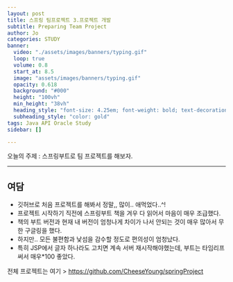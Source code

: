 ```yaml
---
layout: post
title: 스프링 팀프로젝트 3.프로젝트 개발
subtitle: Preparing Team Project 
author: Jo
categories: STUDY
banner:
  video: "./assets/images/banners/typing.gif"
  loop: true
  volume: 0.8
  start_at: 8.5
  image: "assets/images/banners/typing.gif"
  opacity: 0.618
  background: "#000"
  height: "100vh"
  min_height: "38vh"
  heading_style: "font-size: 4.25em; font-weight: bold; text-decoration: underline"
  subheading_style: "color: gold"
tags: Java API Oracle Study
sidebar: []

---
```



오늘의 주제 : 스프링부트로 팀 프로젝트를 해보자. <br>
 * * *


## 여담
- 깃허브로 처음 프로젝트를 해봐서 정말,, 많이.. 애먹었다..^!
- 프로젝트 시작하기 직전에 스프링부트 책을 겨우 다 읽어서 마음이 매우 조급했다.
- 책의 부트 버전과 현재 내 버전이 엄청나게 차이가 나서 안되는 것이 매우 많아서 무한 구글링을 했다.
- 하지만.. 모든 불편함과 낯섬을 감수할 정도로 편의성이 엄청났다.
- 특히 JSP에서 글자 하나라도 고치면 계속 서버 재시작해야했는데, 부트는 타임리프 써서 매우*100 좋았다. 

전체 프로젝트는 여기 > https://github.com/CheeseYoung/springProject

## 







